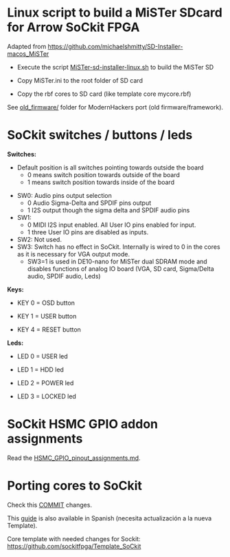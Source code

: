 # Linux script to build a MiSTer SDcard for Arrow SoCkit FPGA

Adapted from https://github.com/michaelshmitty/SD-Installer-macos_MiSTer

* Execute the script [MiSTer-sd-installer-linux.sh](MiSTer-sd-installer-linux.sh) to build the MiSTer SD

* Copy MiSTer.ini to the root folder of SD card

* Copy the rbf cores to SD card (like template core mycore.rbf)

See [old_firmware/](old_firmware/) folder for ModernHackers port (old firmware/framework).



# SoCkit switches / buttons / leds

**Switches:** 

* Default position is all switches pointing towards outside the board
  * 0 means switch position towards outside of the board
  * 1 means switch position towards inside of the board

- SW0: Audio pins output selection
  - 0 Audio Sigma-Delta and SPDIF pins output 
  - 1 I2S output though the  sigma delta and SPDIF audio pins 
- SW1: 
  - 0  MIDI I2S input enabled. All User IO pins enabled for input. 
  - 1  three User IO pins are disabled as inputs.
- SW2: Not used.
- SW3: Switch has no effect in SoCkit. Internally is wired to 0 in the cores as it is necessary for VGA output mode.
  - SW3=1 is used in DE10-nano for MiSTer dual SDRAM mode and disables functions of analog IO board (VGA, SD card, Sigma/Delta audio, SPDIF audio, Leds)

**Keys:**

- KEY 0 = OSD   button
- KEY 1 = USER  button

- KEY 4 = RESET button

**Leds:**

- LED 0 = USER led

- LED 1 = HDD led

- LED 2 = POWER led

- LED 3 = LOCKED led




# SoCkit HSMC GPIO addon assignments

Read the [HSMC_GPIO_pinout_assignments.md](HSMC_GPIO_pinout_assignments.md).



# Porting cores to SoCkit

Check this [COMMIT](https://github.com/sockitfpga/Template_SoCkit/commit/c349aa28e03251e3225126e6f79496f1b9eeb9d7) changes.

This [guide](Portando_a_SoCkit.md) is also available in Spanish (necesita actualización a la nueva Template).

Core template with needed changes for Sockit: https://github.com/sockitfpga/Template_SoCkit
